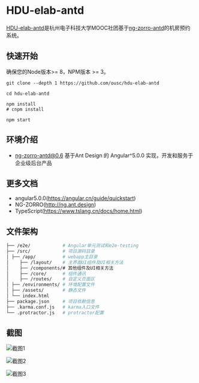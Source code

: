 # HDU-elab-antd

[HDU-elab-antd](https://github.com/ousc/HDU-elab-antd)是杭州电子科技大学MOOC社团基于[ng-zorro-antd](https://github.com/NG-ZORRO/ng-zorro-antd)的机房预约系统。


## 快速开始
确保您的Node版本>= 8，NPM版本 >= 3。

```
git clone --depth 1 https://github.com/ousc/hdu-elab-antd

cd hdu-elab-antd

npm install
# cnpm install

npm start
```

## 环境介绍

- ng-zorro-antd@0.6 基于Ant Design 的 Angular^5.0.0 实现，开发和服务于企业级后台产品

## 更多文档
- angular5.0.0(https://angular.cn/guide/quickstart)
- NG-ZORRO(http://ng.ant.design)
- TypeScript(https://www.tslang.cn/docs/home.html)

## 文件架构

```bash
├── /e2e/            # Angular单元测试和e2e-testing
├── /src/            # 项目源码目录
│ ├── /app/          # webapp主目录
│    ├── /layout/    # 主界面UI组件及UI相关方法
│    ├── /components/# 其他组件及UI相关方法
│    ├── /core/      # 组件通讯
│    ├── /routes/    # 自定义页面区
│ ├── /environments/ # 环境配置文件
│ ├── /assets/       # 静态文件
│ └── index.html     
├── package.json     # 项目依赖信息
├── .karma.conf.js   # karma入口文件
└── .protractor.js   # protractor配置
```

## 截图
![截图1](https://github.com/ousc/HDU-elab-antd/raw/master/src/assets/1.png)


![截图2](https://github.com/ousc/HDU-elab-antd/raw/master/src/assets/2.png)


![截图3](https://github.com/ousc/HDU-elab-antd/raw/master/src/assets/3.png)


